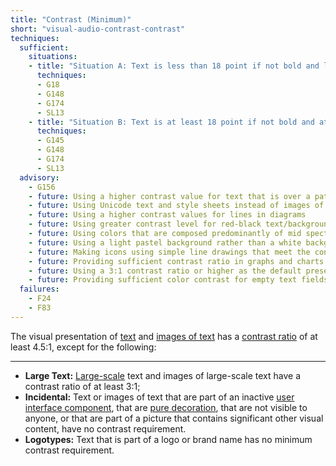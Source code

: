 ```yaml
---
title: "Contrast (Minimum)"
short: "visual-audio-contrast-contrast"
techniques:
  sufficient:
    situations:
    - title: "Situation A: Text is less than 18 point if not bold and less than 14 point if bold:"
      techniques:
      - G18
      - G148
      - G174
      - SL13
    - title: "Situation B: Text is at least 18 point if not bold and at least 14 point if bold:"
      techniques:
      - G145
      - G148
      - G174
      - SL13
  advisory:
    - G156
    - future: Using a higher contrast value for text that is over a patterned background
    - future: Using Unicode text and style sheets instead of images of text
    - future: Using a higher contrast values for lines in diagrams
    - future: Using greater contrast level for red-black text/background combinations
    - future: Using colors that are composed predominantly of mid spectral components for the light and spectral extremes (blue and red wavelengths) for the dark
    - future: Using a light pastel background rather than a white background behind black text to create sufficient but not extreme contrast
    - future: Making icons using simple line drawings that meet the contrast provisions for text
    - future: Providing sufficient contrast ratio in graphs and charts
    - future: Using a 3:1 contrast ratio or higher as the default presentation
    - future: Providing sufficient color contrast for empty text fields 
  failures:
    - F24
    - F83
---
```

The visual presentation of <a href="http://www.w3.org/TR/2008/REC-WCAG20-20081211/#textdef" class="termref">text</a> and <a href="http://www.w3.org/TR/2008/REC-WCAG20-20081211/#images-of-textdef" class="termref">images of text</a> has a <a href="http://www.w3.org/TR/2008/REC-WCAG20-20081211/#contrast-ratiodef" class="termref">contrast ratio</a> of at least 4.5:1, except for the following:

***

* **Large Text:**
  <a href="http://www.w3.org/TR/2008/REC-WCAG20-20081211/#larger-scaledef" class="termref">Large-scale</a> text and images of large-scale text have a contrast ratio of at least 3:1;
* **Incidental:** Text or images of text that are part of an inactive <a href="http://www.w3.org/TR/2008/REC-WCAG20-20081211/#user-interface-componentdef" class="termref">user interface component</a>, that are <a href="http://www.w3.org/TR/2008/REC-WCAG20-20081211/#puredecdef" class="termref">pure decoration</a>, that are not visible to anyone, or that are part of a picture that contains significant other visual content, have no contrast requirement.
* **Logotypes:** Text that is part of a logo or brand name has no minimum contrast requirement.